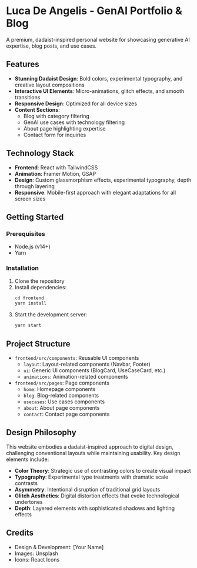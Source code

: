# Luca De Angelis - GenAI Portfolio & Blog

A premium, dadaist-inspired personal website for showcasing generative AI expertise, blog posts, and use cases.

## Features

- **Stunning Dadaist Design**: Bold colors, experimental typography, and creative layout compositions
- **Interactive UI Elements**: Micro-animations, glitch effects, and smooth transitions
- **Responsive Design**: Optimized for all device sizes
- **Content Sections**:
  - Blog with category filtering
  - GenAI use cases with technology filtering
  - About page highlighting expertise
  - Contact form for inquiries

## Technology Stack

- **Frontend**: React with TailwindCSS
- **Animation**: Framer Motion, GSAP
- **Design**: Custom glassmorphism effects, experimental typography, depth through layering
- **Responsive**: Mobile-first approach with elegant adaptations for all screen sizes

## Getting Started

### Prerequisites

- Node.js (v14+)
- Yarn

### Installation

1. Clone the repository
2. Install dependencies:
   ```bash
   cd frontend
   yarn install
   ```
3. Start the development server:
   ```bash
   yarn start
   ```

## Project Structure

- `frontend/src/components`: Reusable UI components
  - `layout`: Layout-related components (Navbar, Footer)
  - `ui`: Generic UI components (BlogCard, UseCaseCard, etc.)
  - `animations`: Animation-related components
- `frontend/src/pages`: Page components
  - `home`: Homepage components
  - `blog`: Blog-related components
  - `usecases`: Use cases components
  - `about`: About page components
  - `contact`: Contact page components

## Design Philosophy

This website embodies a dadaist-inspired approach to digital design, challenging conventional layouts while maintaining usability. Key design elements include:

- **Color Theory**: Strategic use of contrasting colors to create visual impact
- **Typography**: Experimental type treatments with dramatic scale contrasts
- **Asymmetry**: Intentional disruption of traditional grid layouts
- **Glitch Aesthetics**: Digital distortion effects that evoke technological undertones
- **Depth**: Layered elements with sophisticated shadows and lighting effects

## Credits

- Design & Development: [Your Name]
- Images: Unsplash
- Icons: React Icons
